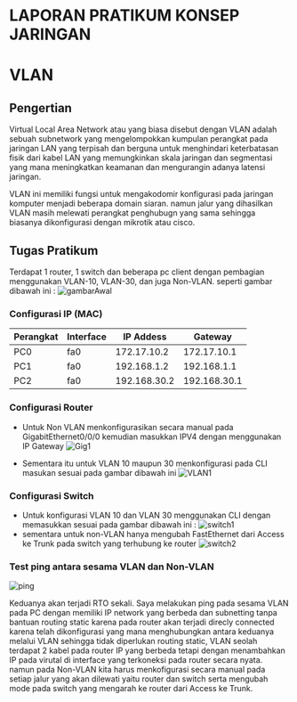 # LAPORAN PRATIKUM KONSEP JARINGAN
# VLAN

## Pengertian
Virtual Local Area Network atau yang biasa disebut dengan VLAN adalah sebuah subnetwork yang mengelompokkan kumpulan perangkat pada jaringan LAN yang terpisah dan berguna untuk menghindari keterbatasan fisik dari kabel LAN yang memungkinkan skala jaringan dan segmentasi yang mana meningkatkan keamanan dan mengurangin adanya latensi jaringan.

VLAN ini memiliki fungsi untuk mengakodomir konfigurasi pada jaringan komputer menjadi beberapa domain siaran. namun jalur yang dihasilkan VLAN masih melewati perangkat penghubugn yang sama sehingga biasanya dikonfigurasi dengan mikrotik atau cisco.

## Tugas Pratikum
Terdapat 1 router, 1 switch dan beberapa pc client dengan pembagian menggunakan VLAN-10, VLAN-30, dan juga Non-VLAN. seperti gambar dibawah ini :
![gambarAwal](assets/1.jpeg)

### Configurasi IP (MAC)
|Perangkat|Interface|IP Addess|Gateway|
|---------|---------|---------|-------|
|PC0      |fa0      |172.17.10.2|172.17.10.1|
|PC1      |fa0      |192.168.1.2|192.168.1.1|
|PC2      |fa0      |192.168.30.2|192.168.30.1|

### Configurasi Router
- Untuk Non VLAN menkonfigurasikan secara manual pada GigabitEthernet0/0/0 kemudian masukkan IPV4 dengan menggunakan IP Gateway
![Gig1](assets/2.jpeg)

- Sementara itu untuk VLAN 10 maupun 30 menkonfigurasi pada CLI masukan sesuai pada gambar dibawah ini
![VLAN1](assets/3.jpeg)

### Configurasi Switch
- Untuk konfigurasi VLAN 10 dan VLAN 30 menggunakan CLI dengan memasukkan sesuai pada gambar dibawah ini :
  ![switch1](assets/4.jpeg)
- sementara untuk non-VLAN hanya mengubah FastEthernet dari Access ke Trunk pada switch yang terhubung ke router
  ![switch2](assets/5.jpeg)


### Test ping antara sesama VLAN dan Non-VLAN
![ping](assets/6.jpeg)

Keduanya akan terjadi RTO sekali. Saya melakukan ping pada sesama VLAN pada PC dengan memiliki IP network yang berbeda dan subnetting tanpa bantuan routing static karena pada router akan terjadi direcly connected karena telah dikonfigurasi yang mana menghubungkan antara keduanya melalui VLAN sehingga tidak diperlukan routing static, VLAN seolah terdapat 2 kabel pada router IP yang berbeda tetapi dengan menambahkan IP pada virutal di interface yang terkoneksi pada router secara nyata. namun pada Non-VLAN kita harus menkofigurasi secara manual pada setiap jalur yang akan dilewati yaitu router dan switch serta mengubah mode pada switch yang mengarah ke router dari Access ke Trunk.


